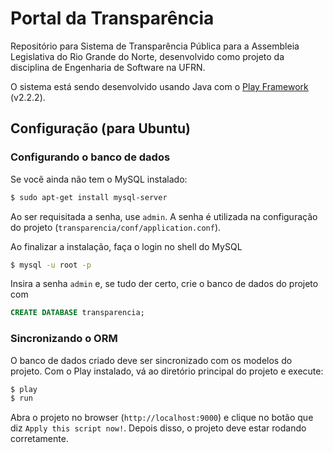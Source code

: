 # Portal da Transparência

Repositório para Sistema de Transparência Pública para a Assembleia Legislativa
do Rio Grande do Norte, desenvolvido como projeto da disciplina de Engenharia
de Software na UFRN.

O sistema está sendo desenvolvido usando Java com o [Play Framework][play]
(v2.2.2).

[play]: http://www.playframework.com/ (Play Framework)

## Configuração (para Ubuntu)

### Configurando o banco de dados
Se você ainda não tem o MySQL instalado:

```bash
$ sudo apt-get install mysql-server
```

Ao ser requisitada a senha, use `admin`. A senha é utilizada na configuração do
projeto (`transparencia/conf/application.conf`).

Ao finalizar a instalação, faça o login no shell do MySQL

```bash
$ mysql -u root -p
```

Insira a senha `admin` e, se tudo der certo, crie o banco de dados do projeto
com

```sql
CREATE DATABASE transparencia;
```

### Sincronizando o ORM
O banco de dados criado deve ser sincronizado com os modelos do projeto. Com o
Play instalado, vá ao diretório principal do projeto e execute:

```bash
$ play
$ run
```

Abra o projeto no browser (`http://localhost:9000`) e clique no botão que diz
`Apply this script now!`. Depois disso, o projeto deve estar rodando
corretamente.
